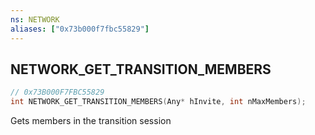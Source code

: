 ```yaml
---
ns: NETWORK
aliases: ["0x73b000f7fbc55829"]
---
```

## NETWORK_GET_TRANSITION_MEMBERS

```c
// 0x73B000F7FBC55829
int NETWORK_GET_TRANSITION_MEMBERS(Any* hInvite, int nMaxMembers);
```

Gets members in the transition session

